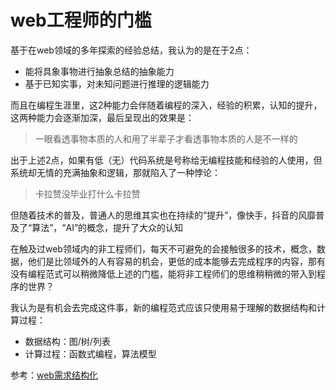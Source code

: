 # web工程师的门槛

基于在web领域的多年探索的经验总结，我认为的是在于2点：

- 能将具象事物进行抽象总结的抽象能力
- 基于已知实事，对未知问题进行推理的逻辑能力

而且在编程生涯里，这2种能力会伴随着编程的深入，经验的积累，认知的提升，这两种能力会逐渐加深，最后呈现出的效果是：
> 一眼看透事物本质的人和用了半辈子才看透事物本质的人是不一样的


出于上述2点，如果有低（无）代码系统是号称给无编程技能和经验的人使用，但系统却无情的充满抽象和逻辑，那就陷入了一种悖论：
> 卡拉赞没毕业打什么卡拉赞


但随着技术的普及，普通人的思维其实也在持续的“提升”，像快手，抖音的风靡普及了“算法”，“AI”的概念，提升了大众的认知

在触及过web领域内的非工程师们，每天不可避免的会接触很多的技术，概念，数据，他们是比领域外的人有容易的机会，更低的成本能够去完成程序的内容，那有没有编程范式可以稍微降低上述的门槛，能将非工程师们的思维稍稍微的带入到程序的世界？

我认为是有机会去完成这件事，新的编程范式应该只使用易于理解的数据结构和计算过程：

- 数据结构：图/树/列表
- 计算过程：函数式编程，算法模型

参考：[web需求结构化](https://gmtc.infoq.cn/2021/shenzhen/presentation/4069)


